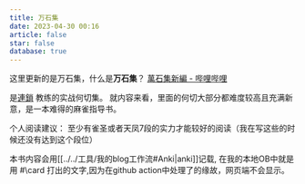 ```yaml
---
title: 万石集
date: 2023-04-30 00:16
article: false
star: false
database: true
---
```


这里更新的是万石集，什么是**万石集**？
[萬石集新編 - 哔哩哔哩](https://www.bilibili.com/read/cv23155094)

是[連鎖](https://space.bilibili.com/403) 教练的实战何切集。
就内容来看，里面的何切大部分都难度较高且充满新意，是一本难得的麻雀指导书。

个人阅读建议： 至少有雀圣或者天凤7段的实力才能较好的阅读（我在写这些的时候还没有达到这个段位）

本书内容会用[[../../工具/我的blog工作流#Anki|anki]]记载, 在我的本地OB中就是用 \#\card 打出的文字,因为在github action中处理了的缘故，网页端不会显示。











